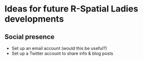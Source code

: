 # Ideas for future R-Spatial Ladies developments

## Social presence
* Set up an email account (would this be useful?)
* Set up a Twitter account to share info & blog posts

